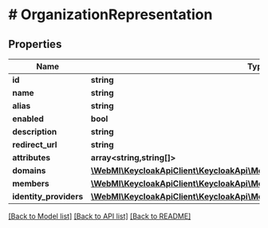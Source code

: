 # # OrganizationRepresentation

## Properties

Name | Type | Description | Notes
------------ | ------------- | ------------- | -------------
**id** | **string** |  | [optional]
**name** | **string** |  | [optional]
**alias** | **string** |  | [optional]
**enabled** | **bool** |  | [optional]
**description** | **string** |  | [optional]
**redirect_url** | **string** |  | [optional]
**attributes** | **array<string,string[]>** |  | [optional]
**domains** | [**\WebMI\KeycloakApiClient\KeycloakApi\Model\OrganizationDomainRepresentation[]**](OrganizationDomainRepresentation.md) |  | [optional]
**members** | [**\WebMI\KeycloakApiClient\KeycloakApi\Model\MemberRepresentation[]**](MemberRepresentation.md) |  | [optional]
**identity_providers** | [**\WebMI\KeycloakApiClient\KeycloakApi\Model\IdentityProviderRepresentation[]**](IdentityProviderRepresentation.md) |  | [optional]

[[Back to Model list]](../../README.md#models) [[Back to API list]](../../README.md#endpoints) [[Back to README]](../../README.md)
